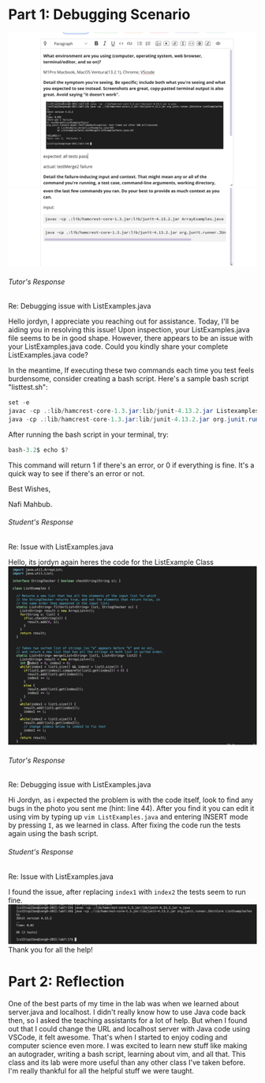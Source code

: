 # Part 1: Debugging Scenario

![Image](lab5.1.png)
![Image](lab5.2.png)




###### Tutor's Response

Re: Debugging issue with ListExamples.java

Hello jordyn, I appreciate you reaching out for assistance. 
Today, I'll be aiding you in resolving this issue! 
Upon inspection, your ListExamples.java file seems to be in good shape. However, there appears to be an issue with your ListExamples.java code. Could you kindly share your complete ListExamples.java code? 

In the meantime, If executing these two commands each time you test feels burdensome, consider creating a bash script. Here's a sample bash script "listtest.sh":
```java
set -e
javac -cp .:lib/hamcrest-core-1.3.jar:lib/junit-4.13.2.jar Listexamples.java
java -cp .:lib/hamcrest-core-1.3.jar:lib/junit-4.13.2.jar org.junit.runner.JUnitCore ListTests
```
After running the bash script in your terminal, try: 
```java
bash-3.2$ echo $?
```
This command will return 1 if there's an error, or 0 if everything is fine. It's a quick way to see if there's an error or not.

Best Wishes, 

Nafi Mahbub.

###### Student's Response

Re: Issue with ListExamples.java 

Hello, its jordyn again heres the code for the ListExample Class
![Image](step4.png)

###### Tutor's Response

Re: Debugging issue with ListExamples.java

Hi Jordyn, as i expected the problem is with the code itself, look to find any bugs in the photo you sent me (hint: line 44).
After you find it you can edit it using vim by typing up `vim ListExamples.java` and entering INSERT mode by pressing `I`, as we learned in class.
After fixing the code run the tests again using the bash script.

###### Student's Response

Re: Issue with ListExamples.java

I found the issue, after replacing `index1` with `index2` the tests seem to run fine.
![Image](step8.png)
Thank you for all the help!


# Part 2: Reflection
One of the best parts of my time in the lab was when we learned about server.java and localhost. I didn't really know how to use Java code back then, so I asked the teaching assistants for a lot of help. But when I found out that I could change the URL and localhost server with Java code using VSCode, it felt awesome. That's when I started to enjoy coding and computer science even more. I was excited to learn new stuff like making an autograder, writing a bash script, learning about vim, and all that. This class and its lab were more useful than any other class I've taken before. I'm really thankful for all the helpful stuff we were taught.
